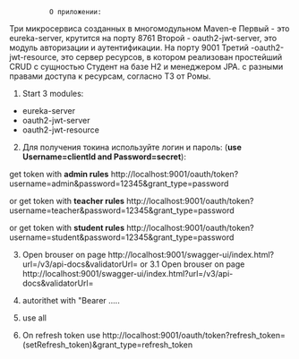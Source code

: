               О приложении:
Три микросервиса  созданных в многомодульном Maven-e
Первый - это eureka-server, крутится на порту 8761
Второй - oauth2-jwt-server, это модуль авторизации и аутентификации. На порту 9001
Третий -oauth2-jwt-resource, это сервер ресурсов, в котором реализован простейший CRUD с сущностью Студент на базе H2 и менеджером JPA.
c разными правами доступа к ресурсам, согласно ТЗ от Ромы.
 
 1. Start 3 modules:
 
  - eureka-server
  - oauth2-jwt-server
  - oauth2-jwt-resource
  
 2. Для получения токина используйте логин и пароль: (**use Username=clientId and Password=secret**):
 
 get token with **admin rules**
 http://localhost:9001/oauth/token?username=admin&password=12345&grant_type=password
 
 or  get token with **teacher rules**
 http://localhost:9001/oauth/token?username=teacher&password=12345&grant_type=password
 
 or get token with **student rules**
 http://localhost:9001/oauth/token?username=student&password=12345&grant_type=password
 
 3. Open brouser on page  http://localhost:9001/swagger-ui/index.html?url=/v3/api-docs&validatorUrl=
 or
 3.1 Open brouser on page  http://localhost:9001/swagger-ui/index.html?url=/v3/api-docs&validatorUrl=
 
 4. autorithet with "Bearer .....
 
 5. use all
 
 6. On refresh token use 
 http://localhost:9001/oauth/token?refresh_token=(setRefresh_token)&grant_type=refresh_token
 
 
 